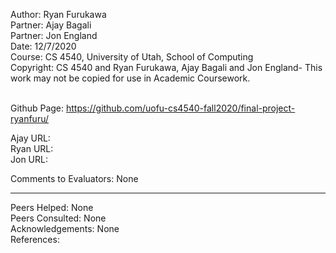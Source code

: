Author: Ryan Furukawa <br />
Partner: Ajay Bagali <br />
Partner: Jon England <br />
Date: 12/7/2020 <br />
Course:    CS 4540, University of Utah, School of Computing <br />
Copyright: CS 4540 and Ryan Furukawa, Ajay Bagali and Jon England- This work may not be copied for use in Academic Coursework. <br />
<br />

Github Page:   https://github.com/uofu-cs4540-fall2020/final-project-ryanfuru/ <br />

Ajay URL: <br />
Ryan URL: <br />
Jon URL: <br />

Comments to Evaluators: None<br />

-------------------------------------------

Peers Helped: None <br />
Peers Consulted: None <br />
Acknowledgements: None<br />
References: <br />

